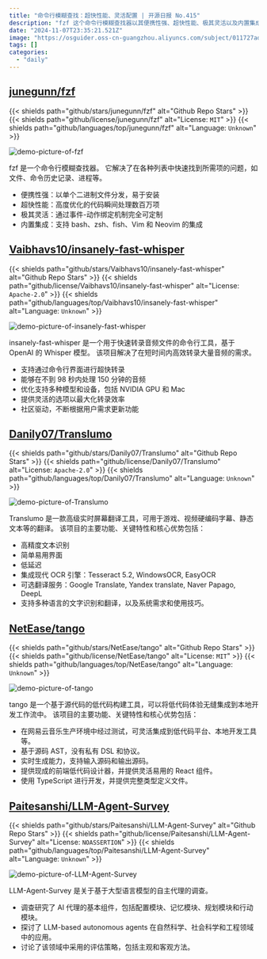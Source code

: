 ```yaml
---
title: "命令行模糊查找：超快性能、灵活配置 | 开源日报 No.415"
description: "fzf 这个命令行模糊查找器以其便携性强、超快性能、极其灵活以及内置集成的特点而备受推崇。无论是查找文件、命令历史记录还是进程，fzf 都能帮助您快速找到所需的项。"
date: "2024-11-07T23:35:21.521Z"
image: "https://osguider.oss-cn-guangzhou.aliyuncs.com/subject/011727ad0f71700bac5d128c36121324.png"
tags: []
categories:
  - "daily"
---
```


## [junegunn/fzf](https://github.com/junegunn/fzf)

{{< shields path="github/stars/junegunn/fzf" alt="Github Repo Stars" >}} {{< shields path="github/license/junegunn/fzf" alt="License: `MIT`" >}} {{< shields path="github/languages/top/junegunn/fzf" alt="Language: `Unknown`" >}}

![demo-picture-of-fzf](https://static.osguider.com/subject/github/junegunn/fzf/058dd4ab85a0cf2bebb87b82978a3f1f.png)

fzf 是一个命令行模糊查找器。
它解决了在各种列表中快速找到所需项的问题，如文件、命令历史记录、进程等。

- 便携性强：以单个二进制文件分发，易于安装
- 超快性能：高度优化的代码瞬间处理数百万项
- 极其灵活：通过事件-动作绑定机制完全可定制
- 内置集成：支持 bash、zsh、fish、Vim 和 Neovim 的集成
  
## [Vaibhavs10/insanely-fast-whisper](https://github.com/Vaibhavs10/insanely-fast-whisper)

{{< shields path="github/stars/Vaibhavs10/insanely-fast-whisper" alt="Github Repo Stars" >}} {{< shields path="github/license/Vaibhavs10/insanely-fast-whisper" alt="License: `Apache-2.0`" >}} {{< shields path="github/languages/top/Vaibhavs10/insanely-fast-whisper" alt="Language: `Unknown`" >}}

![demo-picture-of-insanely-fast-whisper](https://static.osguider.com/subject/github/Vaibhavs10/insanely-fast-whisper/5430e27f0216cec44f297c4a74a9e27a.png;)

insanely-fast-whisper 是一个用于快速转录音频文件的命令行工具，基于 OpenAI 的 Whisper 模型。
该项目解决了在短时间内高效转录大量音频的需求。

- 支持通过命令行界面进行超快转录
- 能够在不到 98 秒内处理 150 分钟的音频
- 优化支持多种模型和设备，包括 NVIDIA GPU 和 Mac
- 提供灵活的选项以最大化转录效率
- 社区驱动，不断根据用户需求更新功能
  
## [Danily07/Translumo](https://github.com/Danily07/Translumo)

{{< shields path="github/stars/Danily07/Translumo" alt="Github Repo Stars" >}} {{< shields path="github/license/Danily07/Translumo" alt="License: `Apache-2.0`" >}} {{< shields path="github/languages/top/Danily07/Translumo" alt="Language: `Unknown`" >}}

![demo-picture-of-Translumo](https://static.osguider.com/subject/github/Danily07/Translumo/14cb8f5ae9c4da63486f9d040e019fe5.png)

Translumo 是一款高级实时屏幕翻译工具，可用于游戏、视频硬编码字幕、静态文本等的翻译。
该项目的主要功能、关键特性和核心优势包括：

- 高精度文本识别
- 简单易用界面
- 低延迟
- 集成现代 OCR 引擎：Tesseract 5.2, WindowsOCR, EasyOCR
- 可选翻译服务：Google Translate, Yandex translate, Naver Papago, DeepL
- 支持多种语言的文字识别和翻译，以及系统需求和使用技巧。
  
## [NetEase/tango](https://github.com/NetEase/tango)

{{< shields path="github/stars/NetEase/tango" alt="Github Repo Stars" >}} {{< shields path="github/license/NetEase/tango" alt="License: `MIT`" >}} {{< shields path="github/languages/top/NetEase/tango" alt="Language: `Unknown`" >}}

![demo-picture-of-tango](https://static.osguider.com/subject/github/NetEase/tango/420f6e04b371dd47de06e7d71142560d.gif)

tango 是一个基于源代码的低代码构建工具，可以将低代码体验无缝集成到本地开发工作流中。
该项目的主要功能、关键特性和核心优势包括：

- 在网易云音乐生产环境中经过测试，可灵活集成到低代码平台、本地开发工具等。
- 基于源码 AST，没有私有 DSL 和协议。
- 实时生成能力，支持输入源码和输出源码。
- 提供现成的前端低代码设计器，并提供灵活易用的 React 组件。
- 使用 TypeScript 进行开发，并提供完整类型定义文件。
  
## [Paitesanshi/LLM-Agent-Survey](https://github.com/Paitesanshi/LLM-Agent-Survey)

{{< shields path="github/stars/Paitesanshi/LLM-Agent-Survey" alt="Github Repo Stars" >}} {{< shields path="github/license/Paitesanshi/LLM-Agent-Survey" alt="License: `NOASSERTION`" >}} {{< shields path="github/languages/top/Paitesanshi/LLM-Agent-Survey" alt="Language: `Unknown`" >}}

![demo-picture-of-LLM-Agent-Survey](https://static.osguider.com/subject/github/Paitesanshi/LLM-Agent-Survey/e57bb7ff4f8968b815d592577e6e1341.png)

LLM-Agent-Survey 是关于基于大型语言模型的自主代理的调查。

- 调查研究了 AI 代理的基本组件，包括配置模块、记忆模块、规划模块和行动模块。
- 探讨了 LLM-based autonomous agents 在自然科学、社会科学和工程领域中的应用。
- 讨论了该领域中采用的评估策略，包括主观和客观方法。
  
